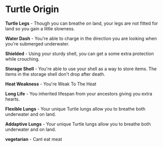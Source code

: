 # Turtle Origin

**Turtle Legs** - Though you can breathe on land, your legs are not fitted for land so you gain a little slowness.

**Water Dash** - You're able to charge in the direction you are looking when you're submerged underwater.

**Shielded** - Using your sturdy shell, you can get a some extra protection while crouching.

**Storage Shell** - You're able to use your shell as a way to store items. The items in the storage shell don't drop after death.

**Heat Weakness** - You're Weak To The Heat

**Long Life** - You inherited lifespan from your ancestors giving you extra hearts.

**Flexible Lungs** - Your unique Turtle lungs allow you to breathe both underwater and on land.

**Addaptive Lungs** - Your unique Turtle lungs allow you to breathe both underwater and on land.

**vegetarian** - Cant eat meat
